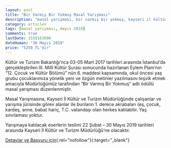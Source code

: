 ```yaml
---
layout: post
title: "Bir Varmış Bir Yokmuş Masal Yarışması"
description: "masal yarışması, bir varmış bir yokmuş, kayseri il kültür ve turizm"
category: articles
tags: [masal yarışması, mayıs 2019]
comments: true
lastDate: 1559163600
dateHuman: "30 Mayıs 2019"
price: "5250 TL'dir"
---
```


Kültür ve Turizm Bakanlığı’nca 03-05 Mart 2017 tarihleri arasında İstanbul’da gerçekleştirilen III. Millî Kültür Şurası sonucunda hazırlanan Eylem Planı’nın “12. Çocuk ve Kültür Bölümü” nün 6. maddesi kapsamında, okul öncesi yaş grubu çocuklarımıza yönelik yeni ve özgün metinler yazılmasını teşvik etmek amacıyla Müdürlüğümüz tarafından “Bir Varmış Bir Yokmuş” adlı ödüllü masal yarışması düzenlenmiştir.

Masal Yarışmasına, Kayseri İl Kültür ve Turizm Müdürlüğünde çalışanlar ve yarışma jürisinde görev alanlar ile bunların 1. derece akrabaları (eş, çocuk, kardeş, anne, baba) hariç, T.C. vatandaşı olan herkes katılabilir. Yaş sınırlaması yoktur.  

Yarışmaya katılacak eserlerin teslimi 22 Şubat – 30 Mayıs 2019 tarihleri arasında Kayseri İl Kültür ve Turizm Müdürlüğü’ne olacaktır.

[Detaylar ve Başvuru için](http://www.kayserikultur.gov.tr/TR-231290/bir-varmis-bir-yokmus-adli-odullu-masal-yarismasi.html?utm_source=edebiyatyarismalari.com&utm_medium=affiliate){:rel="nofollow"}{:target="_blank"}

